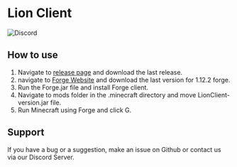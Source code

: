 # Lion Client
![Discord](https://img.shields.io/discord/733319645347446803?color=brightgreen&label=Discord&logo=Discord&logoColor=brightgreen)
## How to use
1. Navigate to [release page](https://github.com/cristiioan/LionClient/releases) and download the last release.
2. navigate to [Forge Website](https://files.minecraftforge.net) and download the last version for 1.12.2 forge.
3. Run the Forge.jar file and install Forge client.
4. Navigate to mods folder in the .minecraft directory and move LionClient-version.jar file.
5. Run Minecraft using Forge and click G.
## Support
If you have a bug or a suggestion, make an issue on Github or contact us via our Discord Server.
